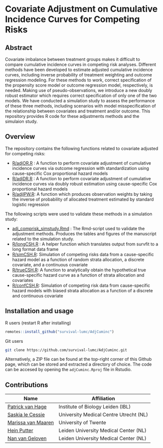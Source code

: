 # Covariate Adjustment on Cumulative Incidence Curves for Competing Risks

## Abstract

Covariate imbalance between treatment groups makes it difficult to compare cumulative incidence curves in competing risk analyses. Different methods have been developed to estimate adjusted cumulative incidence curves, including inverse probability of treatment weighting and outcome regression modeling. For these methods to work, correct specification of the propensity score model or outcome regression model, respectively, is needed. Making use of pseudo-observations, we introduce a new doubly robust estimator which requires correct specification of only one of the two models. We have conducted a simulation study to assess the performance of these three methods, including scenarios with model misspecification of the relationship between covariates and treatment and/or outcome. This repository provides R code for these adjustments methods and the simulaion study. 

## Overview

The repository contains the following functions related to covariate adjusted for competing risks:


+ [R/adjOR.R](R/adjOR.R) : A function to perform covariate adjustment of cumulative incidence curves via outcome regression with standardization using cause-specific Cox proportional hazard models
+ [R/adjDR.R](R/adjDR.R) : A function to perform covariate adjustment of cumulative incidence curves via doubly robust estimation using cause-specific Cox proportional hazard models
+ [R/adjIPW.R](R/adjIPW.R): A function which produces observation weights by taking the inverse of probability of allocated treatment estimated by standard logistic regression

The following scripts were used to validate these methods in a simulation study:

+ [adj_comprisk_simstudy.Rmd](adj_comprisk_simstudy.Rmd) : The Rmd-script used to validate the adjustment methods. Produces the tables and figures of the manuscript related to the simulation study.
+	[R/longCSH.R](R/longCSH.R) : A helper function which translates output from survfit to a long format data frame
+	[R/simCSH.R](R/simCSH.R): Simulation of competing risks data from a cause-specific hazard model as a function of random strata allocation, a discrete covariate, and a continuous covariate
+ [R/trueCSH.R](R/trueCSH.R): A function to analytically obtain the hypothetical true cause-specific hazard curve as a function of strata allocation and covariates 
+ [R/confCSH.R](R/confCSH.R): Simulation of competing risk data from cause-specific hazard models with biased strata allocation as a function of a discrete and continuous covariate

## Installation and usage

R users (restart R after installing)

```R
remotes::install_github("survival-lumc/AdjCuminc")
```

Git users 

```bash
git clone https://github.com/survival-lumc/AdjCuminc.git
```

Alternatively, a ZIP file can be found at the top-right corner of this Github page, which can be stored and extracted a directory of choice. 
The code can be accesed by opening the `adjCuminc.Rproj` file in Rstudio. 

## Contributions

| Name                                                         | Affiliation                           |
| ------------------------------------------------------------ | ------------------------------------- | 
| [Patrick van Hage](https://github.com/pvanhage/)  | Institute of Biology Leiden (IBL) | 
| [Saskia le Cessie](https://www.universiteitleiden.nl/medewerkers/saskia-le-cessie) | University Medical Centre Utrecht (NL)  |
| [Marissa van Maaren](https://research.utwente.nl/en/persons/marissa-c-van-maaren) | University of Twente |
| [Hein Putter](https://www.universiteitleiden.nl/en/staffmembers/hein-putter) | Leiden University Medical Center (NL) | 
| [Nan van Geloven](https://www.universiteitleiden.nl/medewerkers/nan-van-geloven) | Leiden University Medical Center (NL) |
